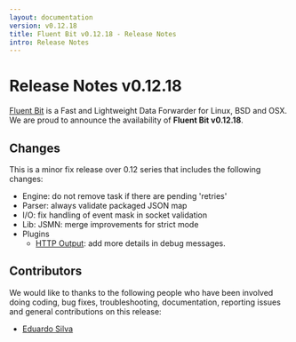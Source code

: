 ```yaml
---
layout: documentation
version: v0.12.18
title: Fluent Bit v0.12.18 - Release Notes
intro: Release Notes
---
```


# Release Notes v0.12.18

[Fluent Bit](http://fluentbit.io) is a Fast and Lightweight Data Forwarder for Linux, BSD and OSX. We are proud to announce the availability of __Fluent Bit v0.12.18__.

## Changes

This is a minor fix release over 0.12 series that includes the following changes:

  - Engine: do not remove task if there are pending 'retries'
  - Parser: always validate packaged JSON map
  - I/O: fix handling of event mask in socket validation
  - Lib: JSMN: merge improvements for strict mode
  - Plugins
    - [HTTP Output](http://fluentbit.io/documentation/0.12/output/http): add more details in debug messages.

## Contributors

We would like to thanks to the following people who have been involved doing coding, bug fixes, troubleshooting, documentation, reporting issues and general contributions on this release:

- [Eduardo Silva](https://github.com/edsiper)
